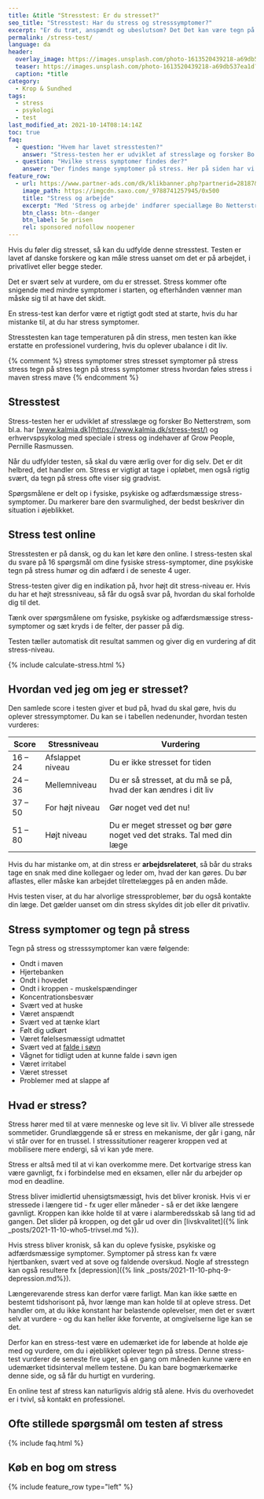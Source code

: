 ```yaml
---
title: &title "Stresstest: Er du stresset?"
seo_title: "Stresstest: Har du stress og stresssymptomer?"
excerpt: "Er du træt, anspændt og ubeslutsom? Det Det kan være tegn på stress. I vores gratis stress-test kan du teste dig selv for, hvor kritiske dine stress-symptomer er?"
permalink: /stress-test/
language: da
header:
  overlay_image: https://images.unsplash.com/photo-1613520439218-a69db537ea1d?ixid=MnwxMjA3fDB8MHxwaG90by1wYWdlfHx8fGVufDB8fHx8&ixlib=rb-1.2.1&auto=format&fit=crop&h=630&w=1200&q=10
  teaser: https://images.unsplash.com/photo-1613520439218-a69db537ea1d?ixid=MnwxMjA3fDB8MHxwaG90by1wYWdlfHx8fGVufDB8fHx8&ixlib=rb-1.2.1&auto=format&fit=crop&h=300&w=400&q=10
  caption: *title
category:
  - Krop & Sundhed
tags:
  - stress
  - psykologi
  - test
last_modified_at: 2021-10-14T08:14:14Z
toc: true
faq:
  - question: "Hvem har lavet stresstesten?"
    answer: "Stress-testen her er udviklet af stresslæge og forsker Bo Netterstrøm, som bl.a. har [www.kalmia.dk](https://www.kalmia.dk/stress-test/) og erhvervspsykolog med speciale i stress og indehaver af Grow People, Pernille Rasmussen."
  - question: "Hvilke stress symptomer findes der?"
    answer: "Der findes mange symptomer på stress. Her på siden har vi beskrevet de mest almindelige tegn på stress."
feature_row:
  - url: https://www.partner-ads.com/dk/klikbanner.php?partnerid=28187&bannerid=43264&htmlurl=https://www.saxo.com/dk/stress-og-arbejde_bo-netterstroem_haeftet_9788741257945
    image_path: https://imgcdn.saxo.com/_9788741257945/0x500
    title: "Stress og arbejde"
    excerpt: "Med 'Stress og arbejde' indfører speciallæge Bo Netterstrøm sin læser i stressens mange aspekter. I bogen er der en uddybet beskrivelse af stress, stressens fysiologi og derudover er det let at få et overblik over de mange skræmmende konsekvenser stress kan have for den, der bliver ramt."
    btn_class: btn--danger
    btn_label: Se prisen
    rel: sponsored nofollow noopener
---
```


Hvis du føler dig stresset, så kan du udfylde denne stresstest. Testen er lavet af danske forskere og kan måle stress uanset om det er på arbejdet, i privatlivet eller begge steder.

Det er svært selv at vurdere, om du er stresset. Stress kommer ofte snigende med mindre symptomer i starten, og efterhånden vænner man måske sig til at have det skidt. 

En stress-test kan derfor være et rigtigt godt sted at starte, hvis du har mistanke til, at du har stress symptomer.

Stresstesten kan tage temperaturen på din stress, men testen kan ikke erstatte en professionel vurdering, hvis du oplever ubalance i dit liv.

{% comment %}
stress symptomer
stres
stresset
symptomer på stress
stress
tegn på stres
tegn på stress
symptomer stress
hvordan føles stress i maven
stress mave
{% endcomment %}

## Stresstest

Stress-testen her er udviklet af stresslæge og forsker Bo Netterstrøm, som bl.a. har [www.kalmia.dk](https://www.kalmia.dk/stress-test/) og erhvervspsykolog med speciale i stress og indehaver af Grow People, Pernille Rasmussen.

Når du udfylder testen, så skal du være ærlig over for dig selv. Det er dit helbred, det handler om. Stress er vigtigt at tage i opløbet, men også rigtig svært, da tegn på stress ofte viser sig gradvist. 

Spørgsmålene er delt op i fysiske, psykiske og adfærdsmæssige stress-symptomer. Du markerer bare den svarmulighed, der bedst beskriver din situation i øjeblikket. 

## Stress test online

Stresstesten er på dansk, og du kan let køre den online. I stress-testen skal du svare på 16 spørgsmål om dine fysiske stress-symptomer, dine psykiske tegn på stress humør og din adfærd i de seneste 4 uger.

Stress-testen giver dig en indikation på, hvor højt dit stress-niveau er. Hvis du har et højt stressniveau, så får du også svar på, hvordan du skal forholde dig til det.

Tænk over spørgsmålene om fysiske, psykiske og adfærdsmæssige stress-symptomer og sæt kryds i 
de felter, der passer på dig.

Testen tæller automatisk dit resultat sammen og giver dig en vurdering af dit stress-niveau.

{% include calculate-stress.html %}

## Hvordan ved jeg om jeg er stresset?

Den samlede score i testen giver et bud på, hvad du skal gøre, hvis du oplever stressymptomer. Du kan se i tabellen nedenunder, hvordan testen vurderes:

| Score | Stressniveau | Vurdering |
|-|-|-|
| 16 – 24 | Afslappet niveau | Du er ikke stresset for tiden |
| 24 – 36 | Mellemniveau | Du er så stresset, at du må se på, hvad der kan ændres i dit liv |
| 37 – 50 | For højt niveau | Gør noget ved det nu! |
| 51 – 80 | Højt niveau | Du er meget stresset og bør gøre noget ved det straks. Tal med din læge |

Hvis du har mistanke om, at din stress er **arbejdsrelateret**, så bår du straks tage en snak med dine kollegaer og leder om, hvad der kan gøres. Du bør aflastes, eller måske kan arbejdet tilrettelægges på en anden måde.

Hvis testen viser, at du har alvorlige stressproblemer, bør du også kontakte din læge.
Det gælder uanset om din stress skyldes dit job eller dit privatliv.

## Stress symptomer og tegn på stress

Tegn på stress og stresssymptomer kan være følgende:

- Ondt i maven
- Hjertebanken
- Ondt i hovedet
- Ondt i kroppen - muskelspændinger
- Koncentrationsbesvær
- Svært ved at huske
- Været anspændt
- Svært ved at tænke klart
- Følt dig udkørt
- Været følelsesmæssigt udmattet
- Svært ved at [falde i søvn](/soevn/)
- Vågnet for tidligt uden at kunne falde i søvn igen
- Været irritabel
- Været stresset
- Problemer med at slappe af

## Hvad er stress?

Stress hører med til at være menneske og leve sit liv. Vi bliver alle stressede sommetider. Grundlæggende så er stress en mekanisme, der går i gang, når vi står over for en trussel. I stresssitutioner reagerer kroppen ved at mobilisere mere endergi, så vi kan yde mere. 

Stress er altså med til at vi kan overkomme mere. Det kortvarige stress kan være gavnligt, fx i forbindelse med en eksamen, eller når du arbejder op mod en deadline.

Stress bliver imidlertid uhensigtsmæssigt, hvis det bliver kronisk. Hvis vi er stressede i længere tid - fx uger eller måneder - så er det ikke længere gavnligt. Kroppen kan ikke holde til at være i alarmberedsskab så lang tid ad gangen. Det slider på kroppen, og det går ud over din [livskvalitet]({% link _posts/2021-11-10-who5-trivsel.md %}).

Hvis stress bliver kronisk, så kan du opleve fysiske, psykiske og adfærdsmæssige symptomer. Symptomer på stress kan fx være hjertbanken, svært ved at sove og faldende overskud. Nogle af stresstegn kan også resultere fx [depression]({% link _posts/2021-11-10-phq-9-depression.md%}).

Længerevarende stress kan derfor være farligt. Man kan ikke sætte en bestemt tidshorisont på, hvor længe man kan holde til at opleve stress. Det handler om, at du ikke konstant har belastende oplevelser, men det er svært selv at vurdere - og du kan heller ikke forvente, at omgivelserne lige kan se det.

Derfor kan en stress-test være en udemærket ide for løbende at holde øje med og vurdere, om du i øjeblikket oplever tegn på stress. Denne stress-test vurderer de seneste fire uger, så en gang om måneden kunne være en udemærket tidsinterval mellem testene. Du kan bare bogmærkemærke denne side, og så får du hurtigt en vurdering.

En online test af stress kan naturligvis aldrig stå alene. Hvis du overhovedet er i tvivl, så kontakt en professionel.

## Ofte stillede spørgsmål om testen af stress

{% include faq.html %}

## Køb en bog om stress

{% include feature_row type="left" %}
